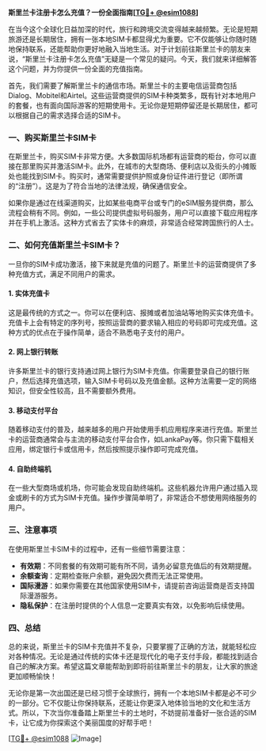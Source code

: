 **斯里兰卡注册卡怎么充值？一份全面指南[[TG💪+ @esim1088](https://t.me/s/esim1088)]**

在当今这个全球化日益加深的时代，旅行和跨境交流变得越来越频繁。无论是短期旅游还是长期居住，拥有一张本地SIM卡都显得尤为重要。它不仅能够让你随时随地保持联系，还能帮助你更好地融入当地生活。对于计划前往斯里兰卡的朋友来说，“斯里兰卡注册卡怎么充值”无疑是一个常见的疑问。今天，我们就来详细解答这个问题，并为你提供一份全面的充值指南。

首先，我们需要了解斯里兰卡的通信市场。斯里兰卡的主要电信运营商包括Dialog、Mobitel和Airtel。这些运营商提供的SIM卡种类繁多，既有针对本地用户的套餐，也有面向国际游客的短期使用卡。无论你是短期停留还是长期居住，都可以根据自己的需求选择合适的SIM卡。

### 一、购买斯里兰卡SIM卡

在斯里兰卡，购买SIM卡非常方便。大多数国际机场都有运营商的柜台，你可以直接在那里购买并激活SIM卡。此外，在城市的大型商场、便利店以及街头的小摊贩处也能找到SIM卡。购买时，通常需要提供护照或身份证件进行登记（即所谓的“注册”）。这是为了符合当地的法律法规，确保通信安全。

如果你是通过在线渠道购买，比如某些电商平台或专门的eSIM服务提供商，那么流程会稍有不同。例如，一些公司提供虚拟号码服务，用户可以直接下载应用程序并在手机上激活。这种方式省去了实体卡的麻烦，非常适合经常跨国旅行的人士。

### 二、如何充值斯里兰卡SIM卡？

一旦你的SIM卡成功激活，接下来就是充值的问题了。斯里兰卡的运营商提供了多种充值方式，满足不同用户的需求。

#### 1. 实体充值卡

这是最传统的方式之一。你可以在便利店、报摊或者加油站等地购买实体充值卡。充值卡上会有特定的序列号，按照运营商的要求输入相应的号码即可完成充值。这种方式的优点在于操作简单，适合不熟悉电子支付的用户。

#### 2. 网上银行转账

许多斯里兰卡的银行支持通过网上银行为SIM卡充值。你需要登录自己的银行账户，然后选择充值选项，输入SIM卡号码以及充值金额。这种方法需要一定的网络知识，但安全性较高，且不需要额外费用。

#### 3. 移动支付平台

随着移动支付的普及，越来越多的用户开始使用手机应用程序来进行充值。斯里兰卡的运营商通常会与主流的移动支付平台合作，如LankaPay等。你只需下载相关应用，绑定银行卡或信用卡，然后按照提示操作即可完成充值。

#### 4. 自助终端机

在一些大型商场或机场，你可能会发现自助终端机。这些机器允许用户通过插入现金或刷卡的方式为SIM卡充值。操作步骤简单明了，非常适合不想使用网络服务的用户。

### 三、注意事项

在使用斯里兰卡SIM卡的过程中，还有一些细节需要注意：

- **有效期**：不同套餐的有效期可能有所不同，请务必留意充值后的有效期提醒。
- **余额查询**：定期检查账户余额，避免因欠费而无法正常使用。
- **国际漫游**：如果你需要在其他国家使用SIM卡，请提前咨询运营商是否支持国际漫游服务。
- **隐私保护**：在注册时提供的个人信息一定要真实有效，以免影响后续使用。

### 四、总结

总的来说，斯里兰卡的SIM卡充值并不复杂，只要掌握了正确的方法，就能轻松应对各种情况。无论是通过传统的实体卡还是现代化的电子支付手段，都能找到适合自己的解决方案。希望这篇文章能帮助到即将前往斯里兰卡的朋友，让大家的旅途更加顺畅愉快！

无论你是第一次出国还是已经习惯于全球旅行，拥有一个本地SIM卡都是必不可少的一部分。它不仅能让你保持联系，还能让你更深入地体验当地的文化和生活方式。所以，下次当你准备踏上斯里兰卡的土地时，不妨提前准备好一张合适的SIM卡，让它成为你探索这个美丽国度的好帮手吧！

[[TG💪+ @esim1088](https://t.me/s/esim1088) ![Image](https://i.postimg.cc/4NQfJmqS/Snipaste-2025-05-13-00-14-12.png)]